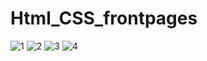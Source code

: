 # Html_CSS_frontpages
![1](https://user-images.githubusercontent.com/94776784/231477976-6be0de76-c633-4142-b3f4-573e14100d9a.png)
![2](https://user-images.githubusercontent.com/94776784/231478055-bc7a4bdb-c6d0-4842-9c1e-a181cb88e01f.png)
![3](https://user-images.githubusercontent.com/94776784/231478149-eb9043d3-da2f-4293-a29c-314e371d5a8c.png)
![4](https://user-images.githubusercontent.com/94776784/231478164-0cc47c25-6e2a-412b-aea7-1c8c34cf5503.png)
